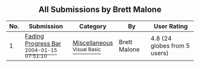 ﻿<div align="center">

## All Submissions by Brett Malone

</div>

No.  | Submission | Category | By   | User Rating
---- | ---------- | -------- | ---- | -----------
1 | [Fading Progress Bar<br /><sup>2004-01-15 07:51:10</sup>](https://github.com/Planet-Source-Code/brett-malone-fading-progress-bar__1-50272) | [Miscellaneous<br /><sup>Visual Basic</sup>](../ByCategory/miscellaneous__1-1.md) | Brett Malone | 4.8 (24 globes from 5 users)

